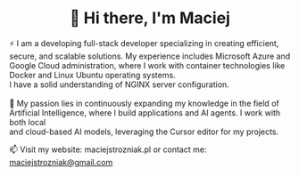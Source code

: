 <h1 align="center"> 👋 Hi there, I'm Maciej </h1>
<p align="left">
⚡ I am a developing full-stack developer specializing in creating efficient, secure, and scalable solutions. 
My experience includes Microsoft Azure and Google Cloud administration, where I work with container technologies like Docker and Linux Ubuntu operating systems. <br>
I have a solid understanding of NGINX server configuration.
<br>
<br>
🔭 My passion lies in continuously expanding my knowledge in the field of Artificial Intelligence, where I build applications and AI agents. I work with both local <br>
and cloud-based AI models, leveraging the Cursor editor for my projects.

📫 Visit my website: maciejstrozniak.pl or contact me: maciejstrozniak@gmail.com <br>
<!--✌️ All of my public code here is free to use. -->
</p>
<!--
**MaciejStrozniak/MaciejStrozniak** is a ✨ _special_ ✨ repository because its `README.md` (this file) appears on your GitHub profile.

Here are some ideas to get you started:

- 🔭 I’m currently working on ...
- 🌱 I’m currently learning ...
- 👯 I’m looking to collaborate on ...
- 🤔 I’m looking for help with ...
- 💬 Ask me about ...
- 📫 How to reach me: ...
- 😄 Pronouns: ...
- ⚡ Fun fact: ...
-->
